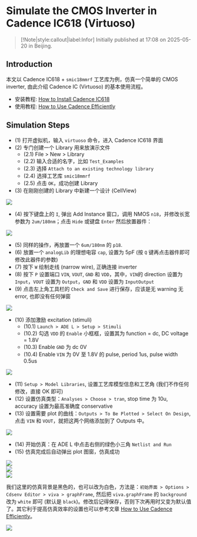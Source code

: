 # Simulate the CMOS Inverter in Cadence IC618 (Virtuoso)

> [!Note|style:callout|label:Infor]
> Initially published at 17:08 on 2025-05-20 in Beijing.

## Introduction

本文以 Cadence IC618 + `smic18mmrf` 工艺库为例，仿真一个简单的 CMOS inverter, 由此介绍 Cadence IC (Virtuoso) 的基本使用流程。 

- 安装教程: [How to Install Cadence IC618](<Electronics/How to Install Cadence IC618.md>)
- 使用教程: [How to Use Cadence Efficiently](<Electronics/How to Use Cadence Efficiently.md>)


## Simulation Steps

- (1) 打开虚拟机，输入 `virtuoso` 命令，进入 Cadence IC618 界面
- (2) 专门创建一个 Library 用来放演示文件
    - (2.1) File > New > Library
    - (2.2) 输入合适的名字，比如 `Test_Examples`
    - (2.3) 选择 `Attach to an existing technology library`
    - (2.4) 选择工艺库 `smic18mmrf`
    - (2.5) 点击 `OK`，成功创建 Library
- (3) 在刚刚创建的 Library 中新建一个设计 (CellView)

<div class="center"><img src="https://imagebank-0.oss-cn-beijing.aliyuncs.com/VS-PicGo/2025-05-21-17-00-29_Simulate CMOS Inverter in Cadence IC618 (Virtuoso).png"/></div>

- (4) 按下键盘上的 `I`, 弹出 Add Instance 窗口，调用 NMOS `n18`，并修改长宽参数为 `2um/180nm`；点击 `Hide` 或键盘 `Enter` 然后放置器件：

<div class="center"><img src="https://imagebank-0.oss-cn-beijing.aliyuncs.com/VS-PicGo/2025-05-21-17-06-50_Simulate CMOS Inverter in Cadence IC618 (Virtuoso).png"/></div>

- (5) 同样的操作，再放置一个 `6um/180nm` 的 `p18`. 
- (6) 放置一个 `analogLib` 的理想电容 `cap`, 设置为 5pF (按 `Q` 键再点击器件即可修改此器件的参数)
- (7) 按下 `W` 绘制走线 (narrow wire), 正确连接 inverter
- (8) 按下 `P` 设置端口 `VIN`, `VOUT`, `GND` 和 `VDD`，其中，`VIN`的 direction 设置为 `Input`，`VOUT` 设置为 `Output`，`GND` 和 `VDD` 设置为 `InputOutput`
- (9) 点击左上角工具栏的 `Check and Save` 进行保存，应该是无 warning 无 error, 也即没有任何弹窗

<div class="center"><img src="https://imagebank-0.oss-cn-beijing.aliyuncs.com/VS-PicGo/2025-05-21-18-27-34_Simulate CMOS Inverter in Cadence IC618 (Virtuoso).png"/></div>

- (10) 添加激励 excitation (stimuli)
    - (10.1) `Launch > ADE L > Setup > Stimuli`
    - (10.2) 勾选 `VDD` 的 `Enable` 小框框，设置其为 function = dc, DC voltage = 1.8V
    - (10.3) Enable `GND` 为 dc 0V
    - (10.4) Enable `VIN` 为 0V 至 1.8V 的 pulse, period 1us, pulse width 0.5us

<div class="center"><img src="https://imagebank-0.oss-cn-beijing.aliyuncs.com/VS-PicGo/2025-05-21-18-28-05_Simulate CMOS Inverter in Cadence IC618 (Virtuoso).png"/></div>

- (11) `Setup > Model Libraries`, 设置工艺库模型信息和工艺角 (我们不作任何修改，直接 OK 即可)
- (12) 设置仿真类型：`Analyses > Choose > tran`, stop time 为 10u, accuracy 设置为最高准确度 conservative
- (13) 设置需要 plot 的曲线：`Outputs > To Be Plotted > Select On Design`, 点击 `VIN` 和 `VOUT`，就把这两个网络添加到了 Outputs 中。

<div class="center"><img src="https://imagebank-0.oss-cn-beijing.aliyuncs.com/VS-PicGo/2025-05-21-18-28-35_Simulate CMOS Inverter in Cadence IC618 (Virtuoso).png"/></div>

- (14) 开始仿真：在 ADE L 中点击右侧的绿色小三角 `Netlist and Run`
- (15) 仿真完成后自动弹出 plot 图窗，仿真成功

<div class="center"><img src="https://imagebank-0.oss-cn-beijing.aliyuncs.com/VS-PicGo/2025-05-21-18-29-16_Simulate CMOS Inverter in Cadence IC618 (Virtuoso).png"/></div>
<div class="center"><img src="https://imagebank-0.oss-cn-beijing.aliyuncs.com/VS-PicGo/2025-05-21-18-32-17_Simulate CMOS Inverter in Cadence IC618 (Virtuoso).png"/></div>
<div class="center"><img src="https://imagebank-0.oss-cn-beijing.aliyuncs.com/VS-PicGo/2025-05-21-18-35-17_Simulate CMOS Inverter in Cadence IC618 (Virtuoso).png"/></div>

我们这里的仿真背景是黑色的，也可以改为白色，方法是：`初始界面 > Options > Cdsenv Editor > viva > graphFrame`, 然后把 `viva.graphFrame` 的 `background` 改为 `white` 即可 (默认是 `black`)。修改后记得保存，否则下次再用时又变为默认值了。其它利于提高仿真效率的设置也可以参考文章 [How to Use Cadence Efficiently](<Electronics/How to Use Cadence Efficiently.md>)。
<div class="center"><img src="https://imagebank-0.oss-cn-beijing.aliyuncs.com/VS-PicGo/2025-05-21-20-22-00_Simulate CMOS Inverter in Cadence IC618 (Virtuoso).png"/></div>
